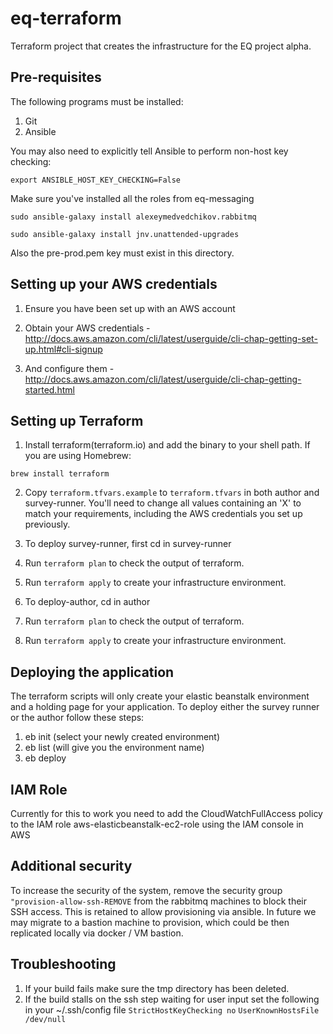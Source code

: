 # eq-terraform

Terraform project that creates the infrastructure for the EQ project alpha.

## Pre-requisites

The following programs must be installed:

1. Git
2. Ansible

You may also need to explicitly tell Ansible to perform non-host key checking:

  `export ANSIBLE_HOST_KEY_CHECKING=False`

Make sure you've installed all the roles from eq-messaging

 `sudo ansible-galaxy install alexeymedvedchikov.rabbitmq`

 `sudo ansible-galaxy install jnv.unattended-upgrades`

Also the pre-prod.pem key must exist in this directory.

## Setting up your AWS credentials

1. Ensure you have been set up with an AWS account

2. Obtain your AWS credentials - http://docs.aws.amazon.com/cli/latest/userguide/cli-chap-getting-set-up.html#cli-signup

3. And configure them - http://docs.aws.amazon.com/cli/latest/userguide/cli-chap-getting-started.html

## Setting up Terraform

1. Install terraform(terraform.io) and add the binary to your shell path. If you are using Homebrew:

`brew install terraform`

2. Copy `terraform.tfvars.example` to `terraform.tfvars` in both author and survey-runner. You'll need to change all values containing an 'X' to match your requirements, including the AWS credentials you set up previously.

3. To deploy survey-runner, first cd in survey-runner

4. Run `terraform plan` to check the output of terraform.

5. Run `terraform apply` to create your infrastructure environment.

6. To deploy-author, cd in author

7. Run `terraform plan` to check the output of terraform.

8. Run `terraform apply` to create your infrastructure environment.

## Deploying the application
The terraform scripts will only create your elastic beanstalk environment and a holding page for your application. To
deploy either the survey runner or the author follow these steps:
1. eb init  (select your newly created environment)
2. eb list (will give you the environment name)
3. eb deploy <your-env-name>

## IAM Role
Currently for this to work you need to add the CloudWatchFullAccess policy to the IAM role aws-elasticbeanstalk-ec2-role
using the IAM console in AWS

## Additional security

To increase the security of the system, remove the security group `"provision-allow-ssh-REMOVE`
from the rabbitmq machines to block their SSH access. This is retained to allow provisioning
via ansible. In future we may migrate to a bastion machine to provision, which could
be then replicated locally via docker / VM bastion.

## Troubleshooting

1. If your build fails make sure the tmp directory has been deleted.
2. If the build stalls on the ssh step waiting for user input set the following in your ~/.ssh/config file
    `StrictHostKeyChecking no`
    `UserKnownHostsFile /dev/null`
